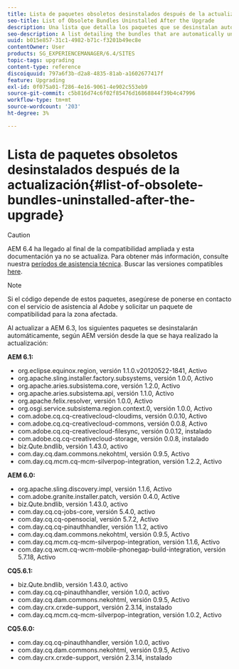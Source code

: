 ```yaml
---
title: Lista de paquetes obsoletos desinstalados después de la actualización
seo-title: List of Obsolete Bundles Uninstalled After the Upgrade
description: Una lista que detalla los paquetes que se desinstalan automáticamente al actualizar a AEM 6.3.
seo-description: A list detailing the bundles that are automatically uninstalled when upgrading to AEM 6.3.
uuid: b015e857-31c1-4982-b71c-f3201b49ec8e
contentOwner: User
products: SG_EXPERIENCEMANAGER/6.4/SITES
topic-tags: upgrading
content-type: reference
discoiquuid: 797a6f3b-d2a8-4835-81ab-a1602677417f
feature: Upgrading
exl-id: 0f075a01-f286-4e16-9061-4e902c553eb9
source-git-commit: c5b816d74c6f02f85476d16868844f39b4c47996
workflow-type: tm+mt
source-wordcount: '203'
ht-degree: 3%

---
```


# Lista de paquetes obsoletos desinstalados después de la actualización{#list-of-obsolete-bundles-uninstalled-after-the-upgrade}

>[!CAUTION]
>
>AEM 6.4 ha llegado al final de la compatibilidad ampliada y esta documentación ya no se actualiza. Para obtener más información, consulte nuestra [períodos de asistencia técnica](https://helpx.adobe.com/es/support/programs/eol-matrix.html). Buscar las versiones compatibles [here](https://experienceleague.adobe.com/docs/).

>[!NOTE]
>
>Si el código depende de estos paquetes, asegúrese de ponerse en contacto con el servicio de asistencia al Adobe y solicitar un paquete de compatibilidad para la zona afectada.

Al actualizar a AEM 6.3, los siguientes paquetes se desinstalarán automáticamente, según AEM versión desde la que se haya realizado la actualización:

**AEM 6.1:**

* org.eclipse.equinox.region, versión 1.1.0.v20120522-1841, Activo
* org.apache.sling.installer.factory.subsystems, versión 1.0.0, Activo
* org.apache.aries.subsistema.core, versión 1.2.0, Activo
* org.apache.aries.subsistema.api, versión 1.1.0, Activo
* org.apache.felix.resolver, versión 1.0.0, Activo
* org.osgi.service.subsistema.region.context.0, versión 1.0.0, Activo
* com.adobe.cq.cq-creativecloud-cloudims, versión 0.0.10, Activo
* com.adobe.cq.cq-creativecloud-commons, versión 0.0.8, Activo
* com.adobe.cq.cq-creativecloud-filesync, versión 0.0.12, instalado
* com.adobe.cq.cq-creativecloud-storage, versión 0.0.8, instalado
* biz.Qute.bndlib, versión 1.43.0, activo
* com.day.cq.dam.commons.nekohtml, versión 0.9.5, Activo
* com.day.cq.mcm.cq-mcm-silverpop-integration, versión 1.2.2, Activo

**AEM 6.0:**

* org.apache.sling.discovery.impl, versión 1.1.6, Activo
* com.adobe.granite.installer.patch, versión 0.4.0, Active
* biz.Qute.bndlib, versión 1.43.0, activo
* com.day.cq.cq-jobs-core, versión 5.4.0, activo
* com.day.cq.cq-opensocial, versión 5.7.2, Activo
* com.day.cq.cq-pinauthhandler, versión 1.1.2, activo
* com.day.cq.dam.commons.nekohtml, versión 0.9.5, Activo
* com.day.cq.mcm.cq-mcm-silverpop-integration, versión 1.1.6, Activo
* com.day.cq.wcm.cq-wcm-mobile-phonegap-build-integration, versión 5.7.18, Activo

**CQ5.6.1:**

* biz.Qute.bndlib, versión 1.43.0, activo
* com.day.cq.cq-pinauthhandler, versión 1.0.0, activo
* com.day.cq.dam.commons.nekohtml, versión 0.9.5, Activo
* com.day.crx.crxde-support, versión 2.3.14, instalado
* com.day.cq.mcm.cq-mcm-silverpop-integration, versión 1.0.2, Activo

**CQ5.6.0:**

* com.day.cq.cq-pinauthhandler, versión 1.0.0, activo
* com.day.cq.dam.commons.nekohtml, versión 0.9.5, Activo
* com.day.crx.crxde-support, versión 2.3.14, instalado
